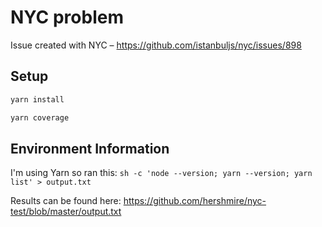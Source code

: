 # NYC problem

Issue created with NYC – https://github.com/istanbuljs/nyc/issues/898

## Setup

```sh
yarn install

yarn coverage
```

## Environment Information

I'm using Yarn so ran this:
`sh -c 'node --version; yarn --version; yarn list' > output.txt`

Results can be found here: https://github.com/hershmire/nyc-test/blob/master/output.txt
